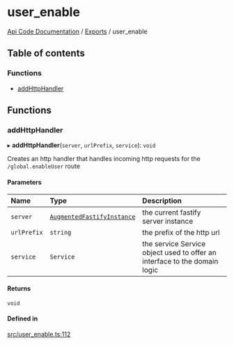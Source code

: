 # user\_enable
 
[Api Code Documentation](../README.md) / [Exports](../modules.md) / user\_enable

## Table of contents

### Functions

- [addHttpHandler](user_enable.md#addhttphandler)

## Functions

### addHttpHandler

▸ **addHttpHandler**(`server`, `urlPrefix`, `service`): `void`

Creates an http handler that handles incoming http requests for the `/global.enableUser` route

#### Parameters

| Name | Type | Description |
| :------ | :------ | :------ |
| `server` | [`AugmentedFastifyInstance`](../interfaces/types.AugmentedFastifyInstance.md) | the current fastify server instance |
| `urlPrefix` | `string` | the prefix of the http url |
| `service` | `Service` | the service Service object used to offer an interface to the domain logic |

#### Returns

`void`

#### Defined in

[src/user_enable.ts:112](https://github.com/openkfw/TruBudget/blob/aca360d/api/src/user_enable.ts#L112)
